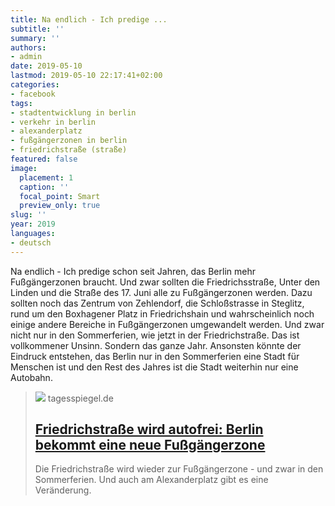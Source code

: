 ```yaml
---
title: Na endlich - Ich predige ...
subtitle: ''
summary: ''
authors:
- admin
date: 2019-05-10
lastmod: 2019-05-10 22:17:41+02:00
categories:
- facebook
tags:
- stadtentwicklung in berlin
- verkehr in berlin
- alexanderplatz
- fußgängerzonen in berlin
- friedrichstraße (straße)
featured: false
image:
  placement: 1
  caption: ''
  focal_point: Smart
  preview_only: true
slug: ''
year: 2019
languages:
- deutsch
---
```


Na endlich - Ich predige schon seit Jahren, das Berlin mehr Fußgängerzonen braucht. Und zwar sollten die Friedrichsstraße, Unter den Linden und die Straße des 17. Juni alle zu Fußgängerzonen werden. Dazu sollten noch das Zentrum von Zehlendorf, die Schloßstrasse in Steglitz, rund um den Boxhagener Platz in Friedrichshain und wahrscheinlich noch einige andere Bereiche in Fußgängerzonen umgewandelt werden. Und zwar nicht nur in den Sommerferien, wie jetzt in der Friedrichstraße. Das ist vollkommener Unsinn. Sondern das ganze Jahr. Ansonsten könnte der Eindruck entstehen, das Berlin nur in den Sommerferien eine Stadt für Menschen ist und den Rest des Jahres ist die Stadt weiterhin nur eine Autobahn.
> [![](https://www.tagesspiegel.de/berlin/images/friedrichstrasse-autofrei/alternates/BASE_16_9_W1400/friedrichstrasse-autofrei.jpeg)](https://www.tagesspiegel.de/berlin/friedrichstrasse-wird-autofrei-berlin-bekommt-eine-neue-fussgaengerzone/24326246.html)
> tagesspiegel.de
> ## [Friedrichstraße wird autofrei: Berlin bekommt eine neue Fußgängerzone](https://www.tagesspiegel.de/berlin/friedrichstrasse-wird-autofrei-berlin-bekommt-eine-neue-fussgaengerzone/24326246.html)
>
>Die Friedrichstraße wird wieder zur Fußgängerzone - und zwar in den Sommerferien. Und auch am Alexanderplatz gibt es eine Veränderung.